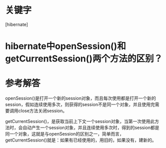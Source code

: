 # 关键字

 \[hibernate\] 


# hibernate中openSession()和getCurrentSession()两个方法的区别？


# 参考解答

openSession()是打开一个新的session对象，而且每次使用都是打开一个新的session，假如连续使用多次，则获得的session不是同一个对象，并且使用完需要调用close方法关闭session。

getCurrentSession()，是获取当前上下文一个session对象，当第一次使用此方法时，会自动产生一个session对象，并且连续使用多次时，得到的session都是同一个对象，这就是与openSession的区别之一，简单而言，getCurrentSession()就是：如果有已经使用的，用旧的，如果没有，建新的。

